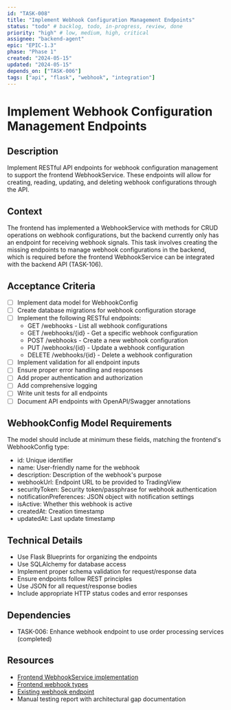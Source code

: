 ```yaml
---
id: "TASK-008"
title: "Implement Webhook Configuration Management Endpoints"
status: "todo" # backlog, todo, in-progress, review, done
priority: "high" # low, medium, high, critical
assignee: "backend-agent"
epic: "EPIC-1.3"
phase: "Phase 1"
created: "2024-05-15"
updated: "2024-05-15"
depends_on: ["TASK-006"]
tags: ["api", "flask", "webhook", "integration"]
---
```


# Implement Webhook Configuration Management Endpoints

## Description
Implement RESTful API endpoints for webhook configuration management to support the frontend WebhookService. These endpoints will allow for creating, reading, updating, and deleting webhook configurations through the API.

## Context
The frontend has implemented a WebhookService with methods for CRUD operations on webhook configurations, but the backend currently only has an endpoint for receiving webhook signals. This task involves creating the missing endpoints to manage webhook configurations in the backend, which is required before the frontend WebhookService can be integrated with the backend API (TASK-106).

## Acceptance Criteria
- [ ] Implement data model for WebhookConfig
- [ ] Create database migrations for webhook configuration storage
- [ ] Implement the following RESTful endpoints:
  - GET /webhooks - List all webhook configurations
  - GET /webhooks/{id} - Get a specific webhook configuration
  - POST /webhooks - Create a new webhook configuration
  - PUT /webhooks/{id} - Update a webhook configuration
  - DELETE /webhooks/{id} - Delete a webhook configuration
- [ ] Implement validation for all endpoint inputs
- [ ] Ensure proper error handling and responses
- [ ] Add proper authentication and authorization
- [ ] Add comprehensive logging
- [ ] Write unit tests for all endpoints
- [ ] Document API endpoints with OpenAPI/Swagger annotations

## WebhookConfig Model Requirements
The model should include at minimum these fields, matching the frontend's WebhookConfig type:
- id: Unique identifier
- name: User-friendly name for the webhook
- description: Description of the webhook's purpose
- webhookUrl: Endpoint URL to be provided to TradingView
- securityToken: Security token/passphrase for webhook authentication
- notificationPreferences: JSON object with notification settings
- isActive: Whether this webhook is active
- createdAt: Creation timestamp
- updatedAt: Last update timestamp

## Technical Details
- Use Flask Blueprints for organizing the endpoints
- Use SQLAlchemy for database access
- Implement proper schema validation for request/response data
- Ensure endpoints follow REST principles
- Use JSON for all request/response bodies
- Include appropriate HTTP status codes and error responses

## Dependencies
- TASK-006: Enhance webhook endpoint to use order processing services (completed)

## Resources
- [Frontend WebhookService implementation](../../frontend/src/services/webhook.service.ts)
- [Frontend webhook types](../../frontend/src/types/webhook.ts)
- [Existing webhook endpoint](../../backend/app/api/routes/webhook.py)
- Manual testing report with architectural gap documentation 